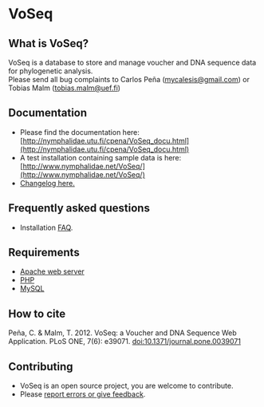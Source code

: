 VoSeq
=====


What is VoSeq?
-------------
VoSeq is a database to store and manage voucher and DNA sequence data for phylogenetic analysis.  
Please send all bug complaints to Carlos Peña (mycalesis@gmail.com) or Tobias Malm (tobias.malm@uef.fi) 

Documentation
-------------
* Please find the documentation here: [http://nymphalidae.utu.fi/cpena/VoSeq_docu.html](http://nymphalidae.utu.fi/cpena/VoSeq_docu.html)
* A test installation containing sample data is here: [http://www.nymphalidae.net/VoSeq/](http://www.nymphalidae.net/VoSeq/)
* [Changelog here.](https://github.com/carlosp420/VoSeq/blob/master/changelog.md)

Frequently asked questions
--------------------------
* Installation [FAQ](http://nymphalidae.utu.fi/cpena/VoSeq_docu.html#Installation%20FAQ).

Requirements
------------
* [Apache web server](http://httpd.apache.org/)
* [PHP](http://php.net/)
* [MySQL](http://www.mysql.com/)

How to cite
-----------
Peña, C. & Malm, T. 2012. VoSeq: a Voucher and DNA Sequence Web Application. PLoS ONE, 7(6): e39071. [doi:10.1371/journal.pone.0039071](http://dx.doi.org/10.1371/journal.pone.0039071)

Contributing
------------
* VoSeq is an open source project, you are welcome to contribute.
* Please [report errors or give feedback](https://github.com/carlosp420/VoSeq/issues).
